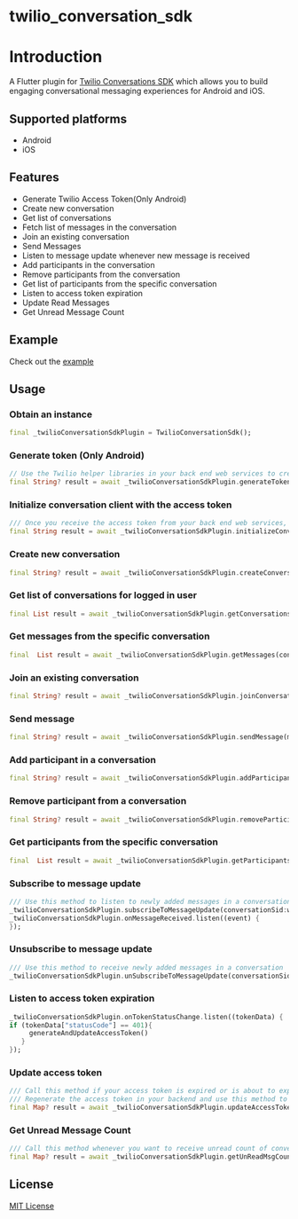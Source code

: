 # twilio_conversation_sdk

# Introduction

A Flutter plugin for [Twilio Conversations SDK](https://www.twilio.com/docs/conversations) which allows you to build engaging conversational messaging experiences for Android and iOS.

## Supported platforms
- Android
- iOS

## Features
- Generate Twilio Access Token(Only Android)
- Create new conversation
- Get list of conversations
- Fetch list of messages in the conversation
- Join an existing conversation
- Send Messages
- Listen to message update whenever new message is received
- Add participants in the conversation
- Remove participants from the conversation
- Get list of participants from the specific conversation
- Listen to access token expiration
- Update Read Messages
- Get Unread Message Count

## Example
Check out the [example](https://github.com/ALAlliancetek/twilio_conversation_sdk)

## Usage
### Obtain an instance
```dart
final _twilioConversationSdkPlugin = TwilioConversationSdk();
```

### Generate token (Only Android)
```dart
// Use the Twilio helper libraries in your back end web services to create access tokens for both Android and iOS platform. However you can use this method to generate access token for Android.
final String? result = await _twilioConversationSdkPlugin.generateToken(accountSid:credentials['accountSid'],apiKey:credentials['apiKey'],apiSecret:credentials['apiSecret'],identity:credentials['identity'],serviceSid: credentials['serviceSid']);
```

### Initialize conversation client with the access token
```dart
/// Once you receive the access token from your back end web services, pass it to this method to authenticate the twilio user
final String result = await _twilioConversationSdkPlugin.initializeConversationClient(accessToken: accessToken);
```

### Create new conversation
```dart
final String? result = await _twilioConversationSdkPlugin.createConversation(conversationName:conversationName, identity: identity);
```

### Get list of conversations for logged in user
```dart
final List result = await _twilioConversationSdkPlugin.getConversations() ?? [];
```

### Get messages from the specific conversation
```dart
final  List result = await _twilioConversationSdkPlugin.getMessages(conversationId: conversationId) ?? [];
```

### Join an existing conversation
```dart
final String? result = await _twilioConversationSdkPlugin.joinConversation(conversationId:conversationId);
```

### Send message
```dart
final String? result = await _twilioConversationSdkPlugin.sendMessage(message:enteredMessage,conversationId:conversationId);
```

### Add participant in a conversation
```dart
final String? result = await _twilioConversationSdkPlugin.addParticipant(participantName:participantName,conversationId:conversationId);
```
### Remove participant from a conversation
```dart
final String? result = await _twilioConversationSdkPlugin.removeParticipant(participantName:participantName,conversationId:conversationId);
```

### Get participants from the specific conversation
```dart
final  List result = await _twilioConversationSdkPlugin.getParticipants(conversationId: conversationId) ?? [];
```

### Subscribe to message update
```dart
/// Use this method to listen to newly added messages in a conversation
_twilioConversationSdkPlugin.subscribeToMessageUpdate(conversationSid:widget.conversationSid);
_twilioConversationSdkPlugin.onMessageReceived.listen((event) {
});
```

### Unsubscribe to message update
```dart
/// Use this method to receive newly added messages in a conversation
_twilioConversationSdkPlugin.unSubscribeToMessageUpdate(conversationSid: widget.conversationSid);
```

### Listen to access token expiration
```dart
_twilioConversationSdkPlugin.onTokenStatusChange.listen((tokenData) {
if (tokenData["statusCode"] == 401){
     generateAndUpdateAccessToken()
   }
});
```
### Update access token
```dart
/// Call this method if your access token is expired or is about to expire.
/// Regenerate the access token in your backend and use this method to update the token.
final Map? result = await _twilioConversationSdkPlugin.updateAccessToken(accessToken:accessToken);
```

### Get Unread Message Count
```dart
/// Call this method whenever you want to receive unread count of conversation
final Map? result = await _twilioConversationSdkPlugin.getUnReadMsgCount(conversationId: widget.conversationSid);
```

## License
[MIT License](https://github.com/ALAlliancetek/twilio_conversation_sdk/blob/main/LICENSE)


